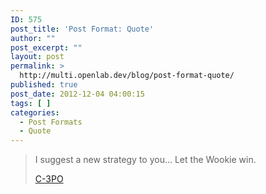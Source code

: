 ```yaml
---
ID: 575
post_title: 'Post Format: Quote'
author: ""
post_excerpt: ""
layout: post
permalink: >
  http://multi.openlab.dev/blog/post-format-quote/
published: true
post_date: 2012-12-04 04:00:15
tags: [ ]
categories:
  - Post Formats
  - Quote
---
```

<blockquote>I suggest a new strategy to you... Let the Wookie win.

<a title="Let The Wookie Win" href="http://www.youtube.com/watch?feature=player_detailpage&amp;v=mO6M4ngKRp0#t=30s" target="_blank">C-3PO</a></blockquote>